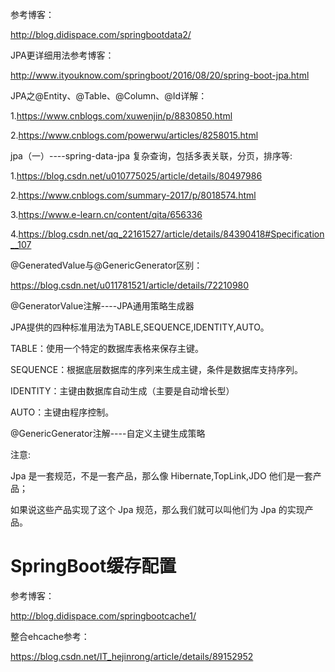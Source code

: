 参考博客：

http://blog.didispace.com/springbootdata2/

JPA更详细用法参考博客：

http://www.ityouknow.com/springboot/2016/08/20/spring-boot-jpa.html

JPA之@Entity、@Table、@Column、@Id详解：

1.https://www.cnblogs.com/xuwenjin/p/8830850.html

2.https://www.cnblogs.com/powerwu/articles/8258015.html


jpa（一）----spring-data-jpa 复杂查询，包括多表关联，分页，排序等:

1.https://blog.csdn.net/u010775025/article/details/80497986

2.https://www.cnblogs.com/summary-2017/p/8018574.html

3.https://www.e-learn.cn/content/qita/656336

4.https://blog.csdn.net/qq_22161527/article/details/84390418#Specification__107

@GeneratedValue与@GenericGenerator区别：

https://blog.csdn.net/u011781521/article/details/72210980

@GeneratorValue注解----JPA通用策略生成器

JPA提供的四种标准用法为TABLE,SEQUENCE,IDENTITY,AUTO。

TABLE：使用一个特定的数据库表格来保存主键。 

SEQUENCE：根据底层数据库的序列来生成主键，条件是数据库支持序列。

IDENTITY：主键由数据库自动生成（主要是自动增长型） 

AUTO：主键由程序控制。

@GenericGenerator注解----自定义主键生成策略

注意:

Jpa 是一套规范，不是一套产品，那么像 Hibernate,TopLink,JDO 他们是一套产品；

如果说这些产品实现了这个 Jpa 规范，那么我们就可以叫他们为 Jpa 的实现产品。

# SpringBoot缓存配置

参考博客：

http://blog.didispace.com/springbootcache1/

整合ehcache参考：

https://blog.csdn.net/IT_hejinrong/article/details/89152952
